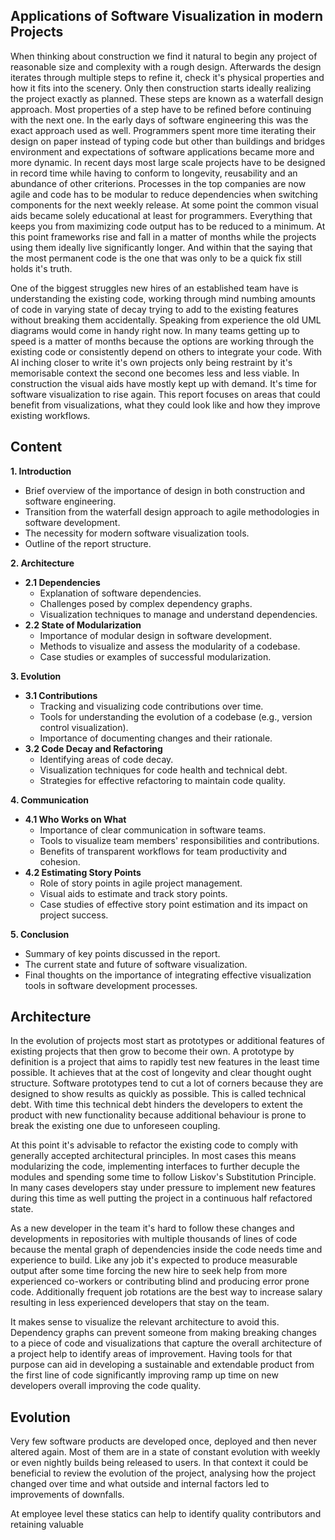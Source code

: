 ## Applications of Software Visualization in modern Projects

When thinking about construction we find it natural to begin any project of reasonable size and complexity with a rough design. Afterwards the design iterates through multiple steps to refine it, check it's physical properties and how it fits into the scenery. Only then construction starts ideally realizing the project exactly as planned. These steps are known as a waterfall design approach. Most properties of a step have to be refined before continuing with the next one. In the early days of software engineering this was the exact approach used as well. Programmers spent more time  iterating their design on paper instead of typing code but other than buildings and bridges environment and expectations of software applications became more and more dynamic. In recent days most large scale projects have to be designed in record time while having to conform to longevity, reusability and an abundance of other criterions. Processes in the top companies are now agile and code has to be modular to reduce dependencies when switching components for the next weekly release. At some point the common visual aids became solely educational at least for programmers. Everything that keeps you from maximizing code output has to be reduced to a minimum. At this point frameworks rise and fall in a matter of months while the projects using them ideally live significantly longer. And within that the saying that the most permanent code is the one that was only to be a quick fix still holds it's truth.

One of the biggest struggles new hires of an established team have is understanding the existing code, working through mind numbing amounts of code in varying state of decay trying to add to the existing features without breaking them accidentally. Speaking from experience the old UML diagrams would come in handy right now. In many teams getting up to speed is a matter of months because the options are working through the existing code or consistently depend on others to integrate your code. With AI inching closer to write it's own projects only being restraint by it's memorisable context the second one becomes less and less viable. In construction the visual aids have mostly kept up with demand. It's time for software visualization to rise again. This report focuses on areas that could benefit from visualizations, what they could look like and how they improve existing workflows.

## Content

**1. Introduction**

- Brief overview of the importance of design in both construction and software engineering.
- Transition from the waterfall design approach to agile methodologies in software development.
- The necessity for modern software visualization tools.
- Outline of the report structure.

**2. Architecture**

- **2.1 Dependencies**
    - Explanation of software dependencies.
    - Challenges posed by complex dependency graphs.
    - Visualization techniques to manage and understand dependencies.
- **2.2 State of Modularization**
    - Importance of modular design in software development.
    - Methods to visualize and assess the modularity of a codebase.
    - Case studies or examples of successful modularization.

**3. Evolution**

- **3.1 Contributions**
    - Tracking and visualizing code contributions over time.
    - Tools for understanding the evolution of a codebase (e.g., version control visualization).
    - Importance of documenting changes and their rationale.
- **3.2 Code Decay and Refactoring**
    - Identifying areas of code decay.
    - Visualization techniques for code health and technical debt.
    - Strategies for effective refactoring to maintain code quality.

**4. Communication**

- **4.1 Who Works on What**
    - Importance of clear communication in software teams.
    - Tools to visualize team members' responsibilities and contributions.
    - Benefits of transparent workflows for team productivity and cohesion.
- **4.2 Estimating Story Points**
    - Role of story points in agile project management.
    - Visual aids to estimate and track story points.
    - Case studies of effective story point estimation and its impact on project success.

**5. Conclusion**

- Summary of key points discussed in the report.
- The current state and future of software visualization.
- Final thoughts on the importance of integrating effective visualization tools in software development processes.

## Architecture

In the evolution of projects most start as prototypes or additional features of existing projects that then grow to become their own. A prototype by definition is a project that aims to rapidly test new features in the least time possible. It achieves that at the cost of longevity and clear thought ought structure. Software prototypes tend to cut a lot of corners because they are designed to show results as quickly as possible. This is called technical debt. With time this technical debt hinders the developers to extent the product with new functionality because additional behaviour is prone to break the existing one due to unforeseen coupling.

At this point it's advisable to refactor the existing code to comply with generally accepted architectural principles. In most cases this means modularizing the code, implementing interfaces to further decuple the modules and spending some time to follow Liskov's Substitution Principle. In many cases developers stay under pressure to implement new features during this time as well putting the project in a continuous half refactored state. 

As a new developer in the team it's hard to follow these changes and developments in repositories with multiple thousands of lines of code because the mental graph of dependencies inside the code needs time and experience to build. Like any job it's expected to produce measurable output after some time forcing the new hire to seek help from more experienced co-workers or contributing blind and producing error prone code. Additionally frequent job rotations are the best way to increase salary resulting in less experienced developers that stay on the team.

It makes sense to visualize the relevant architecture to avoid this. Dependency graphs can prevent someone from making breaking changes to a piece of code and visualizations that capture the overall architecture of a project help to identify areas of improvement. Having tools for that purpose can aid in developing a sustainable and extendable product from the first line of code significantly improving ramp up time on new developers overall improving the code quality.

## Evolution

Very few software products are developed once, deployed and then never altered again. Most of them are in a state of constant evolution with weekly or even nightly builds being released to users. In that context it could be beneficial to review the evolution of the project, analysing how the project changed over time and what outside and internal factors led to improvements of downfalls.

At employee level these statics can help to identify quality contributors and retaining valuable 